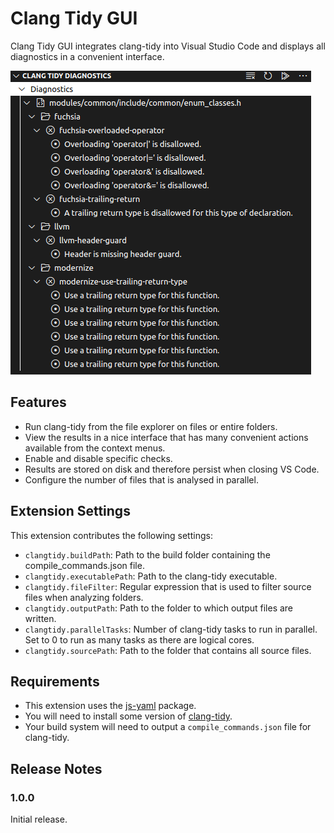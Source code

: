 # Clang Tidy GUI

Clang Tidy GUI integrates clang-tidy into Visual Studio Code and displays all diagnostics in a convenient interface.

![Screenshot](./resources/screen_diagnostics.png)

## Features

* Run clang-tidy from the file explorer on files or entire folders.
* View the results in a nice interface that has many convenient actions available from the context menus.
* Enable and disable specific checks.
* Results are stored on disk and therefore persist when closing VS Code.
* Configure the number of files that is analysed in parallel.

## Extension Settings

This extension contributes the following settings:

* `clangtidy.buildPath`: Path to the build folder containing the compile_commands.json file.
* `clangtidy.executablePath`: Path to the clang-tidy executable.
* `clangtidy.fileFilter`: Regular expression that is used to filter source files when analyzing folders.
* `clangtidy.outputPath`: Path to the folder to which output files are written.
* `clangtidy.parallelTasks`: Number of clang-tidy tasks to run in parallel. Set to 0 to run as many tasks as there are logical cores.
* `clangtidy.sourcePath`: Path to the folder that contains all source files.

## Requirements

* This extension uses the [js-yaml](https://www.npmjs.com/package/js-yaml) package.
* You will need to install some version of [clang-tidy](https://clang.llvm.org/extra/clang-tidy).
* Your build system will need to output a `compile_commands.json` file for clang-tidy.

## Release Notes

### 1.0.0

Initial release.